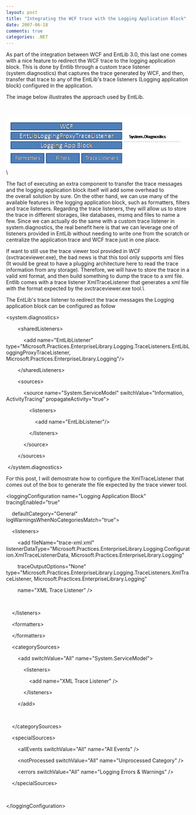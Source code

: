 ```yaml
---
layout: post
title: "Integrating the WCF trace with the Logging Application Block"
date: 2007-06-18
comments: true
categories: .NET
---
```


As part of the integration between WCF and EntLib 3.0, this last one
comes with a nice feature to redirect the WCF trace to the logging
application block. This is done by Entlib through a custom trace
listener (system.diagnostics) that captures the trace generated by WCF,
and then, transfer that trace to any of the EntLib's trace listeners
(Logging application block) configured in the application.

The image below illustrates the approach used by EntLib.

 

![](/images/legacy/Logging.gif)\

The fact of executing an extra component to transfer the trace messages
and the logging application block itself will add some overhead to
the overall solution by sure. On the other hand, we can use many of the
available features in the logging application block, such as formatters,
filters and trace listeners. Regarding the trace listeners, they will
allow us to store the trace in different storages, like databases, msmq
and files to name a few. Since we can actually do the same with a custom
trace listener in system.diagnostics, the real benefit here is that we
can leverage one of listeners provided in EntLib without needing to
write one from the scratch or centralize the application trace and WCF
trace just in one place.

If want to still use the trace viewer tool provided in WCF
(svctraceviewer.exe), the bad news is that this tool only supports xml
files (It would be great to have a plugging architecture here to read
the trace information from any storage). Therefore, we will have to
store the trace in a valid xml format, and then build something to dump
the trace to a xml file. Entlib comes with a trace listener
XmlTraceListener that generates a xml file with the format expected by
the svctraceviewer.exe tool.\

The EntLib's trace listener to redirect the trace messages the Logging
application block can be configured as follow

\<system.diagnostics\>

        \<sharedListeners\>

            \<add name="EntLibListener"
type="Microsoft.Practices.EnterpriseLibrary.Logging.TraceListeners.EntLibLoggingProxyTraceListener,
Microsoft.Practices.EnterpriseLibrary.Logging"/\>

        \</sharedListeners\>

        \<sources\>

            \<source name="System.ServiceModel"
switchValue="Information, ActivityTracing" propagateActivity="true"\>

                \<listeners\>

                    \<add name="EntLibListener"/\>

                \</listeners\>

            \</source\>

        \</sources\>

 \</system.diagnostics\>

For this post, I will demostrate how to configure the XmlTraceListener
that comes out of the box to generate the file expected by the trace
viewer tool.

\<loggingConfiguration name="Logging Application Block"
tracingEnabled="true"

    defaultCategory="General" logWarningsWhenNoCategoriesMatch="true"\>

    \<listeners\>

        \<add fileName="trace-xml.xml"
listenerDataType="Microsoft.Practices.EnterpriseLibrary.Logging.Configuration.XmlTraceListenerData,
Microsoft.Practices.EnterpriseLibrary.Logging"

        traceOutputOptions="None"
type="Microsoft.Practices.EnterpriseLibrary.Logging.TraceListeners.XmlTraceListener,
Microsoft.Practices.EnterpriseLibrary.Logging"

        name="XML Trace Listener" /\>

 

    \</listeners\>

    \<formatters\>

    \</formatters\>

    \<categorySources\>

        \<add switchValue="All" name="System.ServiceModel"\>

            \<listeners\>

                \<add name="XML Trace Listener" /\>

            \</listeners\>

        \</add\>

 

    \</categorySources\>

    \<specialSources\>

        \<allEvents switchValue="All" name="All Events" /\>

        \<notProcessed switchValue="All" name="Unprocessed Category" /\>

        \<errors switchValue="All" name="Logging Errors &amp; Warnings"
/\>

    \</specialSources\>

 

\</loggingConfiguration\>

